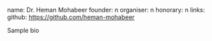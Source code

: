 name: Dr. Heman Mohabeer
founder: n
organiser: n
honorary: n
links:
    github: https://github.com/heman-mohabeer


Sample bio